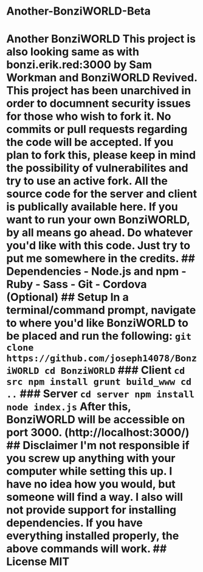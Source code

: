 # Another-BonziWORLD-Beta
# Another BonziWORLD  This project is also looking same as with bonzi.erik.red:3000 by Sam Workman and BonziWORLD Revived.  **This project has been unarchived in order to documnent security issues for those who wish to fork it. No commits or pull requests regarding the code will be accepted. If you plan to fork this, please keep in mind the possibility of vulnerabilites and try to use an active fork.**  All the source code for the server and client is publically available here. If you want to run your own BonziWORLD, by all means go ahead. Do whatever you'd like with this code. Just try to put me somewhere in the credits.  ## Dependencies - Node.js and npm - Ruby - Sass - Git - Cordova (Optional)  ## Setup In a terminal/command prompt, navigate to where you'd like BonziWORLD to be placed and run the following: ``` git clone https://github.com/joseph14078/BonziWORLD cd BonziWORLD ```  ### Client ``` cd src npm install grunt build_www cd .. ```  ### Server ``` cd server npm install node index.js ``` After this, BonziWORLD will be accessible on port 3000. (http://localhost:3000/)  ## Disclaimer I'm not responsible if you screw up anything with your computer while setting this up. I have no idea how you would, but someone will find a way. I also will not provide support for installing dependencies. If you have everything installed properly, the above commands will work.  ## License MIT
